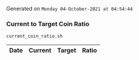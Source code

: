 Generated on `Monday 04-October-2021 at 04:54:44`

### Current to Target Coin Ratio
`current_coin_ratio.sh`

Date|Current|Target|Ratio
---|---|---|---
